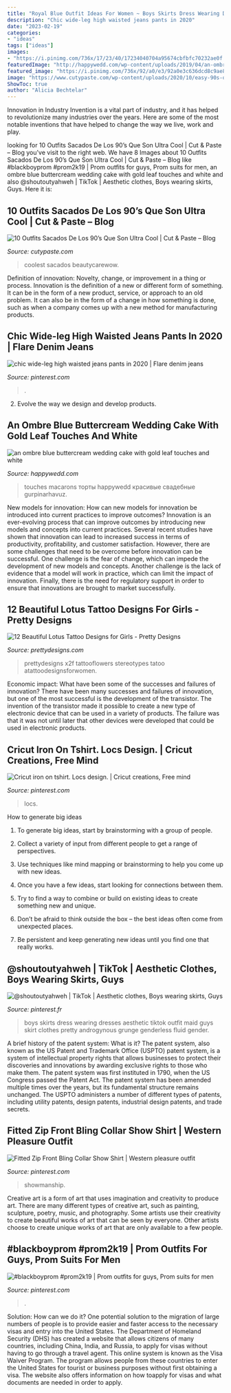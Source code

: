 ```yaml
---
title: "Royal Blue Outfit Ideas For Women ~ Boys Skirts Dress Wearing Dresses Aesthetic Tiktok Outfit Maid Guys Skirt Clothes Pretty Androgynous Grunge Genderless Fluid Gender"
description: "Chic wide-leg high waisted jeans pants in 2020"
date: "2023-02-19"
categories:
- "ideas"
tags: ["ideas"]
images:
- "https://i.pinimg.com/736x/17/23/40/17234040704a95674cbfbfc70232ae0f.jpg"
featuredImage: "http://happywedd.com/wp-content/uploads/2019/04/an-ombre-blue-buttercream-wedding-cake-with-gold-leaf-touches-and-white-macarons.jpg"
featured_image: "https://i.pinimg.com/736x/92/a0/e3/92a0e3c636dcd8c9ae8da811b7232e95.jpg"
image: "https://www.cutypaste.com/wp-content/uploads/2020/10/easy-90s-outfits-259064-1527621760113-image.500x0c.jpg"
ShowToc: true
author: "Alicia Bechtelar"
---
```



Innovation in Industry
Invention is a vital part of industry, and it has helped to revolutionize many industries over the years. Here are some of the most notable inventions that have helped to change the way we live, work and play.

	

		
looking for 10 Outfits Sacados De Los 90’s Que Son Ultra Cool | Cut &amp; Paste – Blog you've visit to the right web. We have 8 Images about 10 Outfits Sacados De Los 90’s Que Son Ultra Cool | Cut &amp; Paste – Blog like #blackboyprom #prom2k19 | Prom outfits for guys, Prom suits for men, an ombre blue buttercream wedding cake with gold leaf touches and white and also @shoutoutyahweh | TikTok | Aesthetic clothes, Boys wearing skirts, Guys. Here it is:
		
    
## 10 Outfits Sacados De Los 90’s Que Son Ultra Cool | Cut &amp; Paste – Blog

<img loading=lazy src="https://www.cutypaste.com/wp-content/uploads/2020/10/easy-90s-outfits-259064-1527621760113-image.500x0c.jpg" onerror="this.onerror=null;this.src='https://tse4.mm.bing.net/th?id=OIP.kHeP4ZZdpwA7VhDD3l8kFQHaLH&amp;pid=15.1';" alt="10 Outfits Sacados De Los 90’s Que Son Ultra Cool | Cut &amp; Paste – Blog">

_Source: cutypaste.com_

>coolest sacados beautycarewow. 

	

Definition of innovation: Novelty, change, or improvement in a thing or process.
Innovation is the definition of a new or different form of something. It can be in the form of a new product, service, or approach to an old problem. It can also be in the form of a change in how something is done, such as when a company comes up with a new method for manufacturing products.

    
## Chic Wide-leg High Waisted Jeans Pants In 2020 | Flare Denim Jeans

<img loading=lazy src="https://i.pinimg.com/736x/6c/ff/09/6cff090a479b5d1735859be44a3067a3.jpg" onerror="this.onerror=null;this.src='https://tse3.mm.bing.net/th?id=OIP.2l0KHwrbhKmQIb8byrr4RQHaJg&amp;pid=15.1';" alt="chic wide-leg high waisted jeans pants in 2020 | Flare denim jeans">

_Source: pinterest.com_

>. 

	

2. Evolve the way we design and develop products.

    
## An Ombre Blue Buttercream Wedding Cake With Gold Leaf Touches And White

<img loading=lazy src="http://happywedd.com/wp-content/uploads/2019/04/an-ombre-blue-buttercream-wedding-cake-with-gold-leaf-touches-and-white-macarons.jpg" onerror="this.onerror=null;this.src='https://tse3.mm.bing.net/th?id=OIP.yrHlcQr6clGlqR8G0OyDpAHaHk&amp;pid=15.1';" alt="an ombre blue buttercream wedding cake with gold leaf touches and white">

_Source: happywedd.com_

>touches macarons торты happywedd красивые свадебные gurpinarhavuz. 

	

New models for innovation: How can new models for innovation be introduced into current practices to improve outcomes?
Innovation is an ever-evolving process that can improve outcomes by introducing new models and concepts into current practices. Several recent studies have shown that innovation can lead to increased success in terms of productivity, profitability, and customer satisfaction. However, there are some challenges that need to be overcome before innovation can be successful. One challenge is the fear of change, which can impede the development of new models and concepts. Another challenge is the lack of evidence that a model will work in practice, which can limit the impact of innovation. Finally, there is the need for regulatory support in order to ensure that innovations are brought to market successfully.

    
## 12 Beautiful Lotus Tattoo Designs For Girls - Pretty Designs

<img loading=lazy src="http://www.prettydesigns.com/wp-content/uploads/2014/11/Blue-Lotus-Tattoo-on-Wrist.jpg" onerror="this.onerror=null;this.src='https://tse2.mm.bing.net/th?id=OIP.5pZw4WkosqU1ky5P8SuaAAHaLH&amp;pid=15.1';" alt="12 Beautiful Lotus Tattoo Designs for Girls - Pretty Designs">

_Source: prettydesigns.com_

>prettydesigns x2f tattooflowers stereotypes tatoo atattoodesignsforwomen. 

	

Economic impact: What have been some of the successes and failures of innovation?
There have been many successes and failures of innovation, but one of the most successful is the development of the transistor. The invention of the transistor made it possible to create a new type of electronic device that can be used in a variety of products. The failure was that it was not until later that other devices were developed that could be used in electronic products.

    
## Cricut Iron On Tshirt. Locs Design. | Cricut Creations, Free Mind

<img loading=lazy src="https://i.pinimg.com/736x/e2/77/72/e277729d2b587affe6f50153d2b8a6d4--locs-cricut.jpg" onerror="this.onerror=null;this.src='https://tse3.mm.bing.net/th?id=OIP.4kemPA_j6bes8jyHIIi9HAHaJ3&amp;pid=15.1';" alt="Cricut iron on tshirt. Locs design. | Cricut creations, Free mind">

_Source: pinterest.com_

>locs. 

	

How to generate big ideas
1. To generate big ideas, start by brainstorming with a group of people.
2. Collect a variety of input from different people to get a range of perspectives.

3. Use techniques like mind mapping or brainstorming to help you come up with new ideas.

4. Once you have a few ideas, start looking for connections between them.
5. Try to find a way to combine or build on existing ideas to create something new and unique.
6. Don’t be afraid to think outside the box – the best ideas often come from unexpected places.
7. Be persistent and keep generating new ideas until you find one that really works.

    
## @shoutoutyahweh | TikTok | Aesthetic Clothes, Boys Wearing Skirts, Guys

<img loading=lazy src="https://i.pinimg.com/736x/17/23/40/17234040704a95674cbfbfc70232ae0f.jpg" onerror="this.onerror=null;this.src='https://tse4.mm.bing.net/th?id=OIP.ow2U04-I-Q4LgXXM-vsPcAHaMC&amp;pid=15.1';" alt="@shoutoutyahweh | TikTok | Aesthetic clothes, Boys wearing skirts, Guys">

_Source: pinterest.fr_

>boys skirts dress wearing dresses aesthetic tiktok outfit maid guys skirt clothes pretty androgynous grunge genderless fluid gender. 

	

A brief history of the patent system: What is it?
The patent system, also known as the US Patent and Trademark Office (USPTO) patent system, is a system of intellectual property rights that allows businesses to protect their discoveries and innovations by awarding exclusive rights to those who make them. The patent system was first instituted in 1790, when the US Congress passed the Patent Act. The patent system has been amended multiple times over the years, but its fundamental structure remains unchanged. The USPTO administers a number of different types of patents, including utility patents, design patents, industrial design patents, and trade secrets.

    
## Fitted Zip Front Bling Collar Show Shirt | Western Pleasure Outfit

<img loading=lazy src="https://i.pinimg.com/736x/92/a0/e3/92a0e3c636dcd8c9ae8da811b7232e95.jpg" onerror="this.onerror=null;this.src='https://tse3.mm.bing.net/th?id=OIP.1WLpv_2meFI-W3l8hoEQsQHaJ4&amp;pid=15.1';" alt="Fitted Zip Front Bling Collar Show Shirt | Western pleasure outfit">

_Source: pinterest.com_

>showmanship. 

	

Creative art is a form of art that uses imagination and creativity to produce art. There are many different types of creative art, such as painting, sculpture, poetry, music, and photography. Some artists use their creativity to create beautiful works of art that can be seen by everyone. Other artists choose to create unique works of art that are only available to a few people.

    
## #blackboyprom #prom2k19 | Prom Outfits For Guys, Prom Suits For Men

<img loading=lazy src="https://i.pinimg.com/736x/ae/20/2b/ae202b4074c243dc7e9b891f105a41a4.jpg" onerror="this.onerror=null;this.src='https://tse2.mm.bing.net/th?id=OIP.2nN1MwUxSXmNHVMa683I3QHaJ4&amp;pid=15.1';" alt="#blackboyprom #prom2k19 | Prom outfits for guys, Prom suits for men">

_Source: pinterest.com_

>. 

	

Solution: How can we do it?
One potential solution to the migration of large numbers of people is to provide easier and faster access to the necessary visas and entry into the United States. The Department of Homeland Security (DHS) has created a website that allows citizens of many countries, including China, India, and Russia, to apply for visas without having to go through a travel agent. This online system is known as the Visa Waiver Program. The program allows people from these countries to enter the United States for tourist or business purposes without first obtaining a visa. The website also offers information on how toapply for visas and what documents are needed in order to apply.

